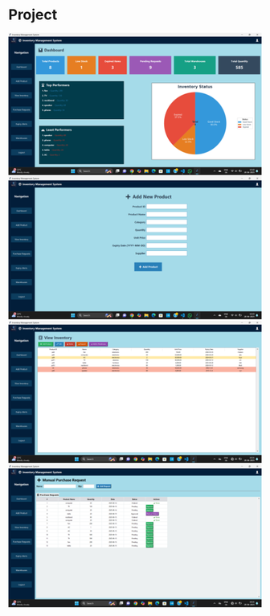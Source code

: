# Project
![image alt](https://github.com/Ayushi262007/Project/blob/2afa1cdf776cc2bc619f26b1f23ae32ccbb7b3ec/Screenshot%202025-06-20%20161847%20-%20Copy.png)
![image alt](https://github.com/Ayushi262007/Project/blob/c39b22610d0a87973975f2150cc698cb77d347e2/Screenshot%202025-06-20%20161930.png)
![image alt](https://github.com/Ayushi262007/Project/blob/c96258747dde26e775bc5bce71858c295ae07e4b/Screenshot%202025-06-20%20162138.png)
![image alt](https://github.com/Ayushi262007/Project/blob/29d5c9b6ed607ff43e861b2c855df694c5ef2120/Screenshot%202025-06-20%20162153.png)
